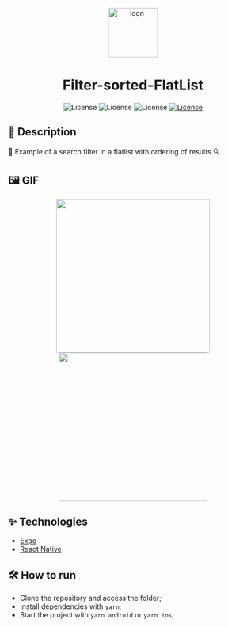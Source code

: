 <p align="center">
<img alt="Icon" width='100' style' src="https://user-images.githubusercontent.com/51713169/170876122-ab8d8c13-88ea-4a88-85cb-d4314e9a8d88.png">
  
</p>

<h1 align="center">Filter-sorted-FlatList</h1>

<p align="center">
     <img alt="License" src="https://img.shields.io/static/v1?label=React-Native&message=0.68.2&color=202020&labelColor=008CCD">
     <img alt="License" src="https://img.shields.io/static/v1?label=Expo&message=45.0.0&color=FFFFFF&labelColor=000000">
     <img alt="License" src="https://img.shields.io/static/v1?label=TypeScript&message=4.3.5&color=FFFFFF&labelColor=082e5c">
  <a href="https://github.com/Victor5g/filter-sorted-flatlist/blob/main/LICENSE">
     <img alt="License" src="https://img.shields.io/static/v1?label=license&message=MIT&color=8257E5&labelColor=000000">
  </a>
    
                                  
</p>

## 🧾 Description
   📖 Example of a search filter in a flatlist with ordering of results 🔍

## 🖼 GIF 
<p align="center">                       
  <img src='https://user-images.githubusercontent.com/51713169/170877697-0cc49609-af84-412e-9d03-329c8465cdc7.gif' width='310' />              
  <img src='https://user-images.githubusercontent.com/51713169/170877751-13946304-f865-4bc9-834e-5056cf80f9ad.gif' width='300' />



</p>

## ✨ Technologies 
- [Expo](https://expo.dev/)
- [React Native](https://reactnative.dev/)
                                                                                                                                                                                                                                                                                                                                                                                    
                                                                                                                              
## 🛠  How to run
- Clone the repository and access the folder;
- Install dependencies with `yarn`;
- Start the project with `yarn android` or `yarn ios`;
